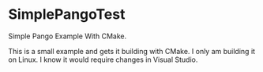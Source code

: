 # SimplePangoTest
Simple Pango Example With CMake.

This is a small example and gets it building with CMake.  I only am building it on Linux.  I know it would require changes in Visual Studio.